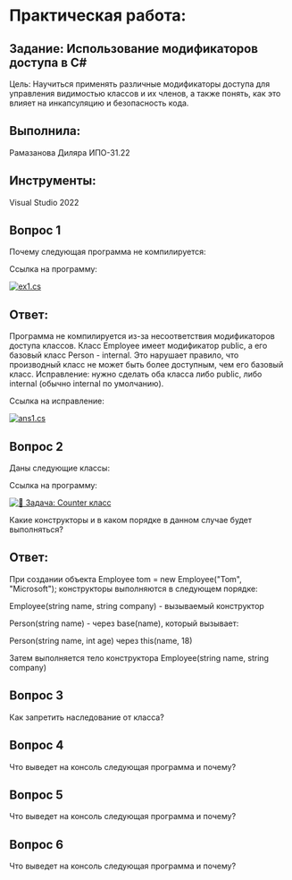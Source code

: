 # Практическая работа:
## Задание: Использование модификаторов доступа в C#
Цель: Научиться применять различные модификаторы доступа для управления видимостью классов и их членов, а также понять, как это влияет на инкапсуляцию и безопасность кода.

## Выполнила: 
Рамазанова Диляра ИПО-31.22
## Инструменты:
Visual Studio 2022

## Вопрос 1
Почему следующая программа не компилируется:

Ссылка на программу:

[![ex1.cs](https://img.shields.io/badge/🔢_MathUtils_класс-4285F4?style=for-the-badge&logo=csharp&logoColor=white)](https://github.com/wienwe/DyadyaRyuba/blob/main/HomeworkForRyubakov/Задачи%20с%20созданием%20классов(MathUtils%2C%20Counter%2C%20StringUtils%2C%20Circle)/ex1.cs)  

## Ответ:

Программа не компилируется из-за несоответствия модификаторов доступа классов. Класс Employee имеет модификатор public, а его базовый класс Person - internal. Это нарушает правило, что производный класс не может быть более доступным, чем его базовый класс.
Исправление: нужно сделать оба класса либо public, либо internal (обычно internal по умолчанию).

Ссылка на исправление:

[![ans1.cs](https://img.shields.io/badge/📌_Решение_MathUtils-4CAF50?style=for-the-badge&logo=checkcircle&logoColor=white)](https://github.com/wienwe/DyadyaRyuba/blob/main/HomeworkForRyubakov/Задачи%20с%20созданием%20классов(MathUtils%2C%20Counter%2C%20StringUtils%2C%20Circle)/ans1.cs)  

## Вопрос 2
Даны следующие классы:


Ссылка на программу:

[![🧮 Задача: Counter класс](https://img.shields.io/badge/🧮_Задача:_Классы-4285F4?style=for-the-badge&logo=csharp&logoColor=white)](https://github.com/wienwe/DyadyaRyuba/blob/main/HomeworkForRyubakov/Задачи%20с%20созданием%20классов(MathUtils%2C%20Counter%2C%20StringUtils%2C%20Circle)/ex2.cs)


Какие конструкторы и в каком порядке в данном случае будет выполняться?


## Ответ:

При создании объекта Employee tom = new Employee("Tom", "Microsoft"); конструкторы выполняются в следующем порядке:

Employee(string name, string company) - вызываемый конструктор

Person(string name) - через base(name), который вызывает:

Person(string name, int age) через this(name, 18)

Затем выполняется тело конструктора Employee(string name, string company)
## Вопрос 3
Как запретить наследование от класса?

## Вопрос 4
Что выведет на консоль следующая программа и почему?

## Вопрос 5
Что выведет на консоль следующая программа и почему?

## Вопрос 6
Что выведет на консоль следующая программа и почему?
